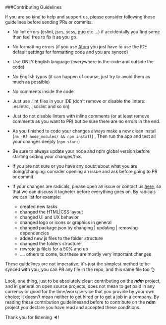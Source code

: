 ###Contributing Guidelines

If you are so kind to help and support us, please consider following these guidelines before sending PRs or commits:

- No lint errors (eslint, jscs, scss, pug etc ...) if accidentally you find some then feel free to fix it as you go.

- No formatting errors (if you use [Atom](https://atom.io/) you just have to use the IDE default settings for formatting code and you are synced)

- Use ONLY English language (everywhere in the code and outside the code)

- No English typos (it can happen of course, just try to avoid them as much as possible)

- No comments inside the code

- Just use .lint files in your IDE (don't remove or disable the linters: .eslintrc, .jscslint and so on)

- Just do not disable linters with inline comments (or at least remove comments as you want to PR) but be sure there are no errors in the end.

- As you finished to code your changes always make a new clean install (`rm -Rf node_modules/ && npm install`)
  , Then run the app and test all your changes deeply (`npm start`)
  
- Be sure to always update your node and npm global version before starting coding your changes/fixs

- If you are not sure or you have any doubt about what you are doing/changing: consider opening an issue and ask before going to PR or commit

- If your changes are radicals, please open an issue or contact us [here](https://gitter.im/720kb/ndm), so that we can discuss it togheter before everything goes on. By radicals we can list for example: 
   - created new tasks
   - changed the HTML|CSS layout
   - changed UI and UX behavior
   - changed logo or icons or graphics in general
   - changed package.json by changing | updating | removing dependencies
   - added new js files to the folder structure
   - changed the folders structure
   - rewrote js file/s for a 50% and up
   - .... others to come, but these are mostly very important changes

These guidelines are not imperative, it's just the simplest method to be synced with you, you can PR any file in the repo, and this same file too :ok_hand:

Look, one thing, just to be absolutely clear: contributing on the ***ndm*** project, and in general on open source projects, does not mean to get paid in any currency or good for the time/work/service that you provide by your own choice; it doesn't mean neither to get hired or to get a job in a company. By reading these contribution guidelinesand before to contribute on the **ndm** project you declare you have read and accepted these conditions.

Thank you for listening :speaker:!
